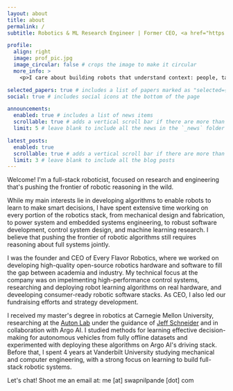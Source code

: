 ```yaml
---
layout: about
title: about
permalink: /
subtitle: Robotics & ML Research Engineer | Former CEO, <a href="https://www.linkedin.com/company/every-flavor-robotics" target="_blank" rel="noopener noreferrer">Every Flavor Robotics</a>

profile:
  align: right
  image: prof_pic.jpg
  image_circular: false # crops the image to make it circular
  more_info: >
    <p>I care about building robots that understand context: people, tasks, and the world they operate in.</p>

selected_papers: true # includes a list of papers marked as "selected={true}"
social: true # includes social icons at the bottom of the page

announcements:
  enabled: true # includes a list of news items
  scrollable: true # adds a vertical scroll bar if there are more than 3 news items
  limit: 5 # leave blank to include all the news in the `_news` folder

latest_posts:
  enabled: true
  scrollable: true # adds a vertical scroll bar if there are more than 3 new posts items
  limit: 3 # leave blank to include all the blog posts
---
```


Welcome! I'm a full-stack roboticist, focused on research and engineering that's pushing the frontier of robotic reasoning in the wild.

While my main interests lie in developing algorithms to enable robots to learn to make smart decisions, I have spent extensive time working on every portion of the robotics stack, from mechanical design and fabrication, to power system and embedded systems engineering, to robust software development, control system design, and machine learning research. I believe that pushing the frontier of robotic algorithms still requires reasoning about full systems jointly.

I was the founder and CEO of Every Flavor Robotics, where we worked on developing high-quality open-source robotics hardware and software to fill the gap between academia and industry. My technical focus at the company was on impelmenting high-performance control systems, researching and deploying robot learning algorithms on real hardware, and deveeloping consumer-ready robotic software stacks. As CEO, I also led our fundraising efforts and strategy development.

I received my master's degree in robotics at Carnegie Mellon University, researching at the <a href="https://autonlab.org/">Auton Lab</a> under the guidance of <a href="https://www.cs.cmu.edu/~schneide/">Jeff Schneider</a> and in collaboration with Argo AI. I studied methods for learning effective decision-making for autonomous vehicles from fully offline datasets and experimented with deploying these algorithms on Argo AI's driving stack. Before that, I spent 4 years at Vanderbilt University studying mechanical and computer engineering, with a strong focus on learning to build full-stack robotic systems.


Let's chat! Shoot me an email at: me [at] swapnilpande [dot] com
